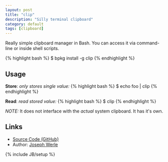 ```yaml
---
layout: post
title: "clip"
description: "Silly terminal clipboard"
category: default
tags: [clipboard]
---
```



Really simple clipboard manager in Bash.
You can access it via command-line or inside shell scripts.

{% highlight bash %}
$ bpkg install -g clip
{% endhighlight %}

## Usage

**Store**: *only stores single value:*
{% highlight bash %}
$ echo foo | clip
{% endhighlight %}

**Read**: *read stored value:*
{% highlight bash %}
$ clip
{% endhighlight %}

*NOTE:* It does not interface with the _actual_ system clipboard. It has it's own.

## Links

* [Source Code (GitHub)](https://github.com/bpkg/clip)
* Author: [Joseph Werle](https://github.com/jwerle)

{% include JB/setup %}
